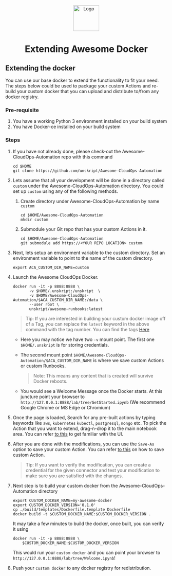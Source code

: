 <center>
  <a href="https://github.com/unskript/Awesome-CloudOps-Automation">
    <img src="https://unskript.com/assets/favicon.png" alt="Logo" width="80" height="80">
  </a>
  <h1> Extending Awesome Docker </h1>
</center>


## Extending the docker
You can use our base docker to extend the functionality to fit your need. The steps below could be used to package your custom Actions and re-build your custom docker that you can upload and distribute to/from any docker registry. 

### Pre-requisite
1. You have a working Python 3 environment installed on your build system
2. You have Docker-ce installed on your build system

### Steps 
1. If you have not already done, please check-out the Awesome-CloudOps-Automation repo with this command

   ```
   cd $HOME 
   git clone https://github.com/unskript/Awesome-CloudOps-Automation
   ``` 

2. Lets assume that all your development will be done in a directory called `custom` under the Awesome-CloudOps-Automation directory. You could set up `custom` using any of the following methods.
    1. Create directory under Awesome-CloudOps-Automation by name `custom`
       ```
       cd $HOME/Awesome-CloudOps-Automation
       mkdir custom
       ```
    2. Submodule your Git repo that has your custom Actions in it. 
       ```
       cd $HOME/Awesome-CloudOps-Automation
       git submodule add https://<YOUR REPO LOCATION> custom
       ```

3. Next, lets setup an environment variable to the custom directory. Set an environment variable to point to the name of the custom directory.
   
   ```
   export ACA_CUSTOM_DIR_NAME=custom
   ```

4. Launch the Awesome CloudOps Docker. 
      ```
      docker run -it -p 8888:8888 \
             -v $HOME/.unskript:/unskript  \
             -v $HOME/Awesome-CloudOps-Automation/$ACA_CUSTOM_DIR_NAME:/data \
             --user root \
             unskript/awesome-runbooks:latest
      ```
      
      > Tip: If you are interested in building your custom docker image off of a Tag, you can replace the `latest` keyword
      > in the above command with the tag number. You can find the tags [Here](https://hub.docker.com/r/unskript/awesome-runbooks/tags)

    * Here you may notice we have two `-v` mount point. The first one `$HOME/.unskript` is for storing credentials.   
    * The second mount point `$HOME/Awesome-CloudOps-Automation/$ACA_CUSTOM_DIR_NAME` is where we save custom Actions or custom Runbooks. 
    
       > Note: This means any content that is created will survive Docker reboots.

    * You would see a Welcome Message once the Docker starts. At this juncture point your browser to `http://127.0.0.1:8888/lab/tree/GetStarted.ipynb` (We recommend Google Chrome or MS Edge or Chromium)
    
5. Once the page is loaded, Search for any pre-built actions by typing keywords like `aws`, `kubernetes` `kubectl`,  `postgresql`, `mongo` etc. To pick the Action that you want to extend, drag-n-drop it to the main notebook area. You can refer [to this](https://docs.unskript.com) to get familiar with the UI.

6. After you are done with the modifications, you can use the `Save-As` option to save your custom Action. You can refer  [to this](https://docs.unskript.com) on how to save custom Action.

   > Tip: If you want to verify the modification, you can create a credential for the given connector and test your modification to make sure
   > you are satisfied with the changes.

7. Next step is to build your custom docker from the Awesome-CloudOps-Automation directory

   ```
   export CUSTOM_DOCKER_NAME=my-awesome-docker
   export CUSTOM_DOCKER_VERSION='0.1.0'
   cp ./build/templates/Dockerfile.template Dockerfile
   docker build -t $CUSTOM_DOCKER_NAME:$CUSTOM_DOCKER_VERSION .
   ```

   It may take a few minutes to build the docker, once built, you can verify it using 

   ```
   docker run -it -p 8888:8888 \
       $CUSTOM_DOCKER_NAME:$CUSTOM_DOCKER_VERSION 
   ```

   This would run your `custom docker` and you can point your browser to `http://127.0.0.1:8888/lab/tree/Welcome.ipynb`! 

8. Push your `custom docker` to any docker registry for redistribution.
<br/>

